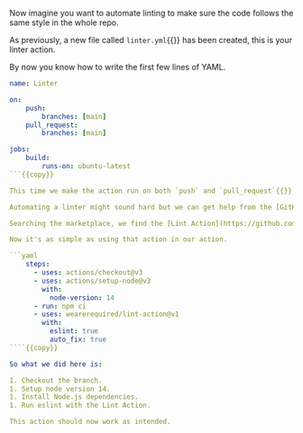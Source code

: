 Now imagine you want to automate linting to make sure the code follows the same style in the whole repo.

As previously, a new file called `linter.yml`{{}} has been created, this is your linter action.

By now you know how to write the first few lines of YAML.

`````yaml
name: Linter

on:
	push:
		branches: [main]
	pull_request:
		branches: [main]

jobs:
	build:
		runs-on: ubuntu-latest
```{{copy}}

This time we make the action run on both `push` and `pull_request`{{}} events.

Automating a linter might sound hard but we can get help from the [GitHub marketplace](https://github.com/marketplace).

Searching the marketplace, we find the [Lint Action](https://github.com/marketplace/actions/lint-action).

Now it's as simple as using that action in our action.

```yaml
    steps:
      - uses: actions/checkout@v3
      - uses: actions/setup-node@v3
        with:
          node-version: 14
      - run: npm ci
      - uses: wearerequired/lint-action@v1
        with:
          eslint: true
          auto_fix: true
````{{copy}}

So what we did here is:

1. Checkout the branch.
1. Setup node version 14.
1. Install Node.js dependencies.
1. Run eslint with the Lint Action.

This action should now work as intended.
`````
